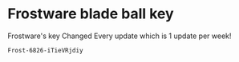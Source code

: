# Frostware blade ball key

Frostware's key Changed Every update which is 1
update per week!

```
Frost-6826-iTieVRjdiy
```

